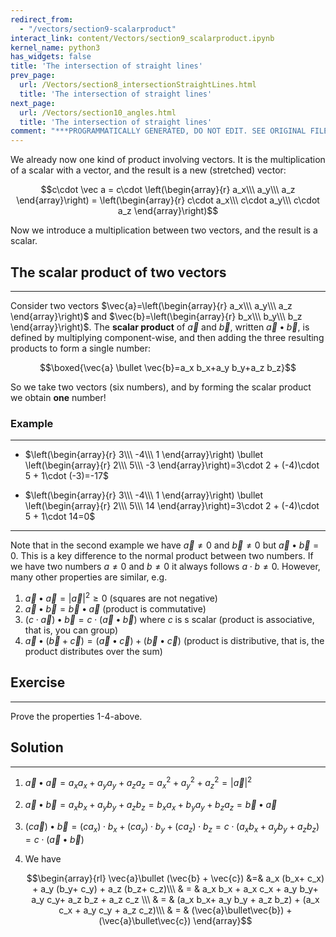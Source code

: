 ```yaml
---
redirect_from:
  - "/vectors/section9-scalarproduct"
interact_link: content/Vectors/section9_scalarproduct.ipynb
kernel_name: python3
has_widgets: false
title: 'The intersection of straight lines'
prev_page:
  url: /Vectors/section8_intersectionStraightLines.html
  title: 'The intersection of straight lines'
next_page:
  url: /Vectors/section10_angles.html
  title: 'The intersection of straight lines'
comment: "***PROGRAMMATICALLY GENERATED, DO NOT EDIT. SEE ORIGINAL FILES IN /content***"
---
```



We already now one kind of product involving vectors. It is the multiplication of a scalar with a vector, and the result is a new (stretched) vector: 

$$c\cdot \vec a = c\cdot \left(\begin{array}{r} a_x\\\ a_y\\\ a_z \end{array}\right) = \left(\begin{array}{r} c\cdot a_x\\\ c\cdot a_y\\\ c\cdot a_z \end{array}\right)$$

Now we introduce a multiplication between two vectors, and the result is a scalar.

## The scalar product of two vectors
---
Consider two vectors $\vec{a}=\left(\begin{array}{r} a_x\\\ a_y\\\ a_z \end{array}\right)$ and $\vec{b}=\left(\begin{array}{r} b_x\\\ b_y\\\ b_z \end{array}\right)$. The __scalar product__ of $\vec{a}$ and $\vec{b}$, written $\vec{a} \bullet \vec{b}$, is defined by multiplying component-wise, and then adding the three resulting products to form a single number: 

$$\boxed{\vec{a} \bullet \vec{b}=a_x b_x+a_y b_y+a_z b_z}$$ 

So we take two vectors (six numbers), and by forming the scalar product we obtain __one__ number! 
	
### Example
---
- $\left(\begin{array}{r} 3\\\ -4\\\ 1 \end{array}\right) \bullet \left(\begin{array}{r} 2\\\ 5\\\ -3 \end{array}\right)=3\cdot 2 + (-4)\cdot 5 + 1\cdot (-3)=-17$

- $\left(\begin{array}{r} 3\\\ -4\\\ 1 \end{array}\right) \bullet \left(\begin{array}{r} 2\\\ 5\\\ 14 \end{array}\right)=3\cdot 2 + (-4)\cdot 5 + 1\cdot 14=0$
---

Note that in the second example we have $\vec{a}\neq 0$ and $\vec{b}\neq 0$ but $\vec{a}\bullet \vec{b} =0$. This is a key difference to the normal product between two numbers. If we have two numbers $a\neq 0$ and $b\neq 0$ it always follows $a\cdot b\neq 0$. However, many other properties are similar, e.g.

1. $\vec{a}\bullet\vec{a} = |\vec{a}|^2 \geq 0$ (squares are not negative)
2. $\vec{a}\bullet\vec{b} = \vec{b}\bullet\vec{a}$ (product is commutative)
3. $(c \cdot \vec{a})\bullet \vec{b} =c\cdot (\vec{a}\bullet \vec{b})$ where $c$ is s scalar (product is associative, that is, you can group)
4. $\vec{a}\bullet (\vec{b}+\vec{c}) = (\vec{a}\bullet\vec{c}) + (\vec{b}\bullet\vec{c})$ (product is distributive, that is, the product distributes over the sum)



## Exercise
---

Prove the properties 1-4-above.



## Solution
---

1. $\vec{a}\bullet\vec{a} = a_x a_x+a_y a_y+a_z a_z =a_x^2+ a_y^2 +a_z^2= |\vec{a}|^2$
2. $\vec{a}\bullet\vec{b} = a_x b_x+a_y b_y+a_z b_z = b_x a_x + b_y a_y+b_z a_z = \vec{b}\bullet\vec{a}$
3. $(c \vec{a})\bullet \vec{b} =(c a_x)\cdot b_x+ (c a_y)\cdot  b_y+ (c a_z)\cdot b_z = c\cdot  (a_x b_x+ a_y b_y+ a_z b_z) = c\cdot (\vec{a}\bullet \vec{b})$

4. We have 

    $$\begin{array}{rl} \vec{a}\bullet (\vec{b} + \vec{c}) &=& a_x  (b_x+ c_x) + a_y (b_y+ c_y) + a_z (b_z+ c_z)\\\ 
		& = & a_x b_x + a_x c_x + a_y b_y+ a_y c_y+ a_z b_z + a_z c_z \\\
		& = & (a_x b_x+ a_y b_y + a_z b_z) +  (a_x c_x +  a_y c_y +  a_z c_z)\\\
		& = & (\vec{a}\bullet\vec{b}) + (\vec{a}\bullet\vec{c})
		\end{array}$$



